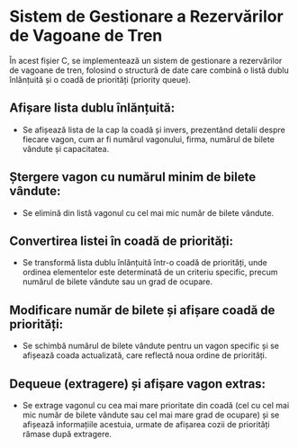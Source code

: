 # Sistem de Gestionare a Rezervărilor de Vagoane de Tren

În acest fișier C, se implementează un sistem de gestionare a rezervărilor de vagoane de tren, folosind o structură de date care combină o listă dublu înlănțuită și o coadă de priorități (priority queue).

## Afișare lista dublu înlănțuită:
- Se afișează lista de la cap la coadă și invers, prezentând detalii despre fiecare vagon, cum ar fi numărul vagonului, firma, numărul de bilete vândute și capacitatea.

## Ștergere vagon cu numărul minim de bilete vândute:
- Se elimină din listă vagonul cu cel mai mic număr de bilete vândute.

## Convertirea listei în coadă de priorități:
- Se transformă lista dublu înlănțuită într-o coadă de priorități, unde ordinea elementelor este determinată de un criteriu specific, precum numărul de bilete vândute sau un grad de ocupare.

## Modificare număr de bilete și afișare coadă de priorități:
- Se schimbă numărul de bilete vândute pentru un vagon specific și se afișează coada actualizată, care reflectă noua ordine de priorități.

## Dequeue (extragere) și afișare vagon extras:
- Se extrage vagonul cu cea mai mare prioritate din coadă (cel cu cel mai mic număr de bilete vândute sau cel mai mare grad de ocupare) și se afișează informațiile acestuia, urmate de afișarea cozii de priorități rămase după extragere.
